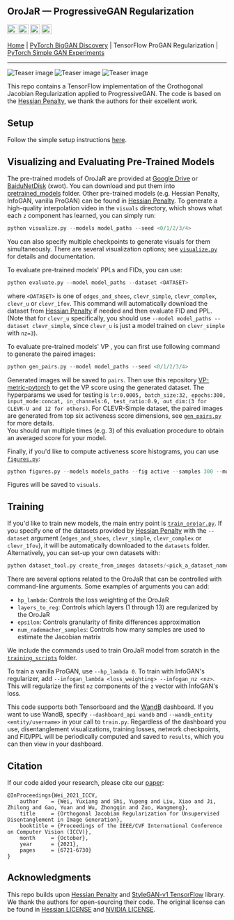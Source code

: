 ## OroJaR &mdash; ProgressiveGAN Regularization

[comment]: <> ([Paper]&#40;https://arxiv.org/abs/2108.07668&#41; | [ICCV 2021 Video]&#40;https://youtu.be/TnO_3Ng0Hhg&#41; | [ICCV 2021 Poster]&#40;../teaser_images/poster.pdf&#41;)

<a href="https://arxiv.org/abs/2108.07668"><img src="https://img.shields.io/badge/arXiv-2108.07668-b31b1b.svg" height=22.5></a>
<a href="https://youtu.be/TnO_3Ng0Hhg"><img src="https://img.shields.io/static/v1?label=ICCV 2021 &message=Video&color=red" height=22.5></a>
<a href="https://github.com/csyxwei/OroJaR/blob/master/teaser_images/poster.pdf"><img src="https://img.shields.io/static/v1?label=ICCV 2021 &message=Poster&color=red" height=22.5></a>
<a href="https://replicate.ai/csyxwei/orojar"><img src="https://img.shields.io/static/v1?label=Replicate&message=Demo and Docker Image&color=darkgreen" height=22.5></a>

[Home](https://github.com/csyxwei/OroJaR) | [PyTorch BigGAN Discovery](../biggan_discovery) | TensorFlow ProGAN Regularization | [PyTorch Simple GAN Experiments](../simplegan_experiments) 

---

![Teaser image](../teaser_images/simple.gif)
![Teaser image](../teaser_images/complex1.gif)
![Teaser image](../teaser_images/complex2.gif)

This repo contains a TensorFlow implementation of the Orothogonal Jacobian Regularization applied to ProgressiveGAN. The code is based on the [Hessian Penalty](https://github.com/wpeebles/hessian_penalty), we thank the authors for their excellent work.  

## Setup

Follow the simple setup instructions [here](../README.md#getting-started). 

## Visualizing and Evaluating Pre-Trained Models

The pre-trained models of OroJaR are provided at [Google Drive](https://drive.google.com/drive/folders/1fi9mc-KxLmi-d39dQMFHc6acxFQvTaND) or [BaiduNetDisk](https://pan.baidu.com/s/1Kqa4rlOfxt6atoN1qrxU_w) (xwot). You can download and put them into [pretrained_models](./pretrained_models) folder. Other pre-trained models (e.g. Hessian Penalty, InfoGAN, vanilla ProGAN) can be found in [Hessian Penalty](https://github.com/wpeebles/hessian_penalty/tree/master/progan_experiments). To generate a high-quality interpolation video in the `visuals` directory, which shows what each `z` component has learned, you can simply run:

```python
python visualize.py --models model_paths --seed <0/1/2/3/4>
```

You can also specify multiple checkpoints to generate visuals for them simultaneously. There are several visualization options; see [`visualize.py`](visualize.py) for details and documentation.

To evaluate pre-trained models' PPLs and FIDs, you can use:

```python
python evaluate.py --model model_paths --dataset <DATASET>
```
where `<DATASET>` is one of `edges_and_shoes`, `clevr_simple`, `clevr_complex`, `clevr_u` or `clevr_1fov`. This command will automatically download the dataset from [Hessian Penalty](http://efrosgans.eecs.berkeley.edu/HessianPenalty/resources/) if needed and then evaluate FID and PPL. (Note that for `clevr_u` specifically, you should use `--model model_paths --dataset clevr_simple`, since `clevr_u` is just a model trained on `clevr_simple` with `nz=3`).

To evaluate pre-trained models' VP , you can first use following command to generate the paired images:

```python
python gen_pairs.py --model model_paths --seed <0/1/2/3/4>
```

Generated images will be saved to `pairs`. 
Then use this repository [VP-metric-pytorch](https://github.com/zhuxinqimac/VP-metric-pytorch) to get the VP score using the generated dataset. 
The hyperparams we used for testing is `lr:0.0005, batch_size:32, epochs:300, input_mode:concat, in_channels:6, test_ratio:0.9, out_dim:(3 for CLEVR-U and 12 for others)`. For CLEVR-Simple dataset, the paired images are generated from top six activeness score dimensions, see [`gen_pairs.py`](gen_pairs.py) for more details.  
You should run multiple times (e.g. 3) of this evaluation procedure to obtain an averaged score for your model.

Finally, if you'd like to compute activeness score histograms, you can use [`figures.py`](figures.py):

```python
python figures.py --models models_paths --fig active --samples 300 --model_names <names for histograms> --dataset_names <titles for histograms>
```

Figures will be saved to `visuals`.

## Training

If you'd like to train new models, the main entry point is [`train_orojar.py`](train_orojar.py). If you specify one of the datasets provided by [Hessian Penalty](http://efrosgans.eecs.berkeley.edu/HessianPenalty/resources/) with the `--dataset` argument (`edges_and_shoes`, `clevr_simple`, `clevr_complex` or `clevr_1fov`), it will be automatically downloaded to the `datasets` folder. Alternatively, you can set-up your own datasets with:

```python
python dataset_tool.py create_from_images datasets/<pick_a_dataset_name> <path_to_folder_of_images>
```

There are several options related to the OroJaR that can be controlled with command-line arguments. Some examples of arguments you can add:

* `hp_lambda`: Controls the loss weighting of the OroJaR
* `layers_to_reg`: Controls which layers (1 through 13) are regularized by the OroJaR
* `epsilon`: Controls granularity of finite differences approximation
* `num_rademacher_samples`: Controls how many samples are used to estimate the Jacobian matrix

We include the commands used to train OroJaR model from scratch in the [`training_scripts`](training_scripts) folder. 

To train a vanilla ProGAN, use `--hp_lambda 0`. To train with InfoGAN's regularizer, add `--infogan_lambda <loss_weighting> --infogan_nz <nz>`. This will regularize the first `nz` components of the `z` vector with InfoGAN's loss.

This code supports both Tensorboard and the [WandB](https://www.wandb.com/) dashboard. If you want to use WandB, specify `--dashboard_api wandb` and `--wandb_entity <entity/username>` in your call to `train.py`. Regardless of the dashboard you use, disentanglement visualizations, training losses, network checkpoints, and FID/PPL will be periodically computed and saved to `results`, which you can then view in your dashboard.

## Citation

If our code aided your research, please cite our [paper](http://arxiv.org/abs/2108.07668):
```
@InProceedings{Wei_2021_ICCV,
    author    = {Wei, Yuxiang and Shi, Yupeng and Liu, Xiao and Ji, Zhilong and Gao, Yuan and Wu, Zhongqin and Zuo, Wangmeng},
    title     = {Orthogonal Jacobian Regularization for Unsupervised Disentanglement in Image Generation},
    booktitle = {Proceedings of the IEEE/CVF International Conference on Computer Vision (ICCV)},
    month     = {October},
    year      = {2021},
    pages     = {6721-6730}
}
```

## Acknowledgments

This repo builds upon [Hessian Penalty](https://github.com/wpeebles/hessian_penalty) and [StyleGAN-v1 TensorFlow](https://github.com/NVlabs/stylegan) library. We thank the authors for open-sourcing their code. The original license can be found in [Hessian LICENSE](LICENSE-Hessian.txt) and [NVIDIA LICENSE](LICENSE-NVIDIA.txt).
